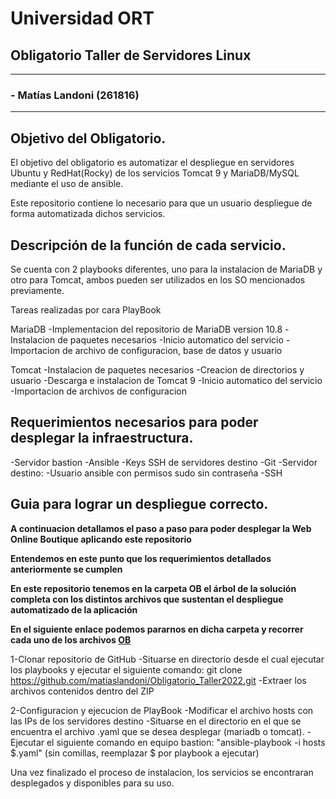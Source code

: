 # Universidad ORT
## Obligatorio Taller de Servidores Linux

---
### - Matías Landoni (261816)

---
## Objetivo del Obligatorio.
El objetivo del obligatorio es automatizar el despliegue en servidores Ubuntu y RedHat(Rocky) de los servicios Tomcat 9 y MariaDB/MySQL mediante el uso de ansible.

Este repositorio contiene lo necesario para que un usuario despliegue de forma automatizada dichos servicios.

## Descripción de la función de cada servicio.

Se cuenta con 2 playbooks diferentes, uno para la instalacion de MariaDB y otro para Tomcat, ambos pueden ser utilizados en los SO mencionados previamente.

Tareas realizadas por cara PlayBook

MariaDB
  -Implementacion del repositorio de MariaDB version 10.8
  -Instalacion de paquetes necesarios
  -Inicio automatico del servicio
  -Importacion de archivo de configuracion, base de datos y usuario

Tomcat
  -Instalacion de paquetes necesarios
  -Creacion de directorios y usuario
  -Descarga e instalacion de Tomcat 9
  -Inicio automatico del servicio
  -Importacion de archivos de configuracion

## Requerimientos necesarios para poder desplegar la infraestructura.
  -Servidor bastion
    -Ansible 
    -Keys SSH de servidores destino
    -Git
  -Servidor destino:
    -Usuario ansible con permisos sudo sin contraseña
    -SSH

## Guia para lograr un despliegue correcto.
**A continuacion detallamos el paso a paso para poder desplegar la Web Online Boutique aplicando este repositorio**

**Entendemos en este punto que los requerimientos detallados anteriormente se cumplen**

**En este repositorio tenemos en la carpeta OB el árbol de la solución completa con los distintos archivos que sustentan el despliegue automatizado de la aplicación**

**En el siguiente enlace podemos pararnos en dicha carpeta y recorrer cada uno de los archivos [OB](/OB/)**

1-Clonar repositorio de GitHub
  -Situarse en directorio desde el cual ejecutar los playbooks y ejecutar el siguiente comando: git clone https://github.com/matiaslandoni/Obligatorio_Taller2022.git
  -Extraer los archivos contenidos dentro del ZIP

2-Configuracion y ejecucion de PlayBook
  -Modificar el archivo hosts con las IPs de los servidores destino
  -Situarse en el directorio en el que se encuentra el archivo .yaml que se desea desplegar (mariadb o tomcat).
  -Ejecutar el siguiente comando en equipo bastion: "ansible-playbook -i hosts $.yaml" (sin comillas, reemplazar $ por playbook a ejecutar)

Una vez finalizado el proceso de instalacion, los servicios se encontraran desplegados y disponibles para su uso.

